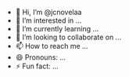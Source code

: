 - 👋 Hi, I’m @jcnovelaa
- 👀 I’m interested in ...
- 🌱 I’m currently learning ...
- 💞️ I’m looking to collaborate on ...
- 📫 How to reach me ...
- 😄 Pronouns: ...
- ⚡ Fun fact: ...

<!---
jcnovelaa/jcnovelaa is a ✨ special ✨ repository because its `README.md` (this file) appears on your GitHub profile.
You can click the Preview link to take a look at your changes.
--->
